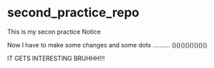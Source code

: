 # second_practice_repo

This is my secon practice
Notice

Now I have to make some changes
and some dots ..........
()()()()()()()()

IT GETS INTERESTING
BRUHHH!!!
